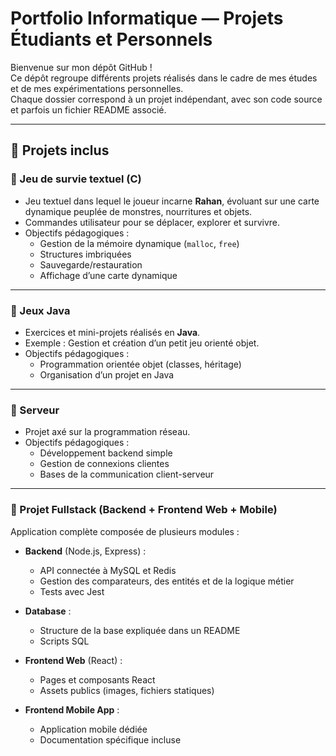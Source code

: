 # Portfolio Informatique — Projets Étudiants et Personnels

Bienvenue sur mon dépôt GitHub !   
Ce dépôt regroupe différents projets réalisés dans le cadre de mes études et de mes expérimentations personnelles.  
Chaque dossier correspond à un projet indépendant, avec son code source et parfois un fichier README associé.

---

## 📂 Projets inclus

### 🔹 Jeu de survie textuel (C)
- Jeu textuel dans lequel le joueur incarne **Rahan**, évoluant sur une carte dynamique peuplée de monstres, nourritures et objets.  
- Commandes utilisateur pour se déplacer, explorer et survivre.  
- Objectifs pédagogiques :
  - Gestion de la mémoire dynamique (`malloc`, `free`)  
  - Structures imbriquées  
  - Sauvegarde/restauration  
  - Affichage d’une carte dynamique  

---

### 🔹 Jeux Java
- Exercices et mini-projets réalisés en **Java**.  
- Exemple : Gestion et création d’un petit jeu orienté objet.  
- Objectifs pédagogiques :
  - Programmation orientée objet (classes, héritage)  
  - Organisation d’un projet en Java  

---

### 🔹 Serveur
- Projet axé sur la programmation réseau.  
- Objectifs pédagogiques :
  - Développement backend simple  
  - Gestion de connexions clientes  
  - Bases de la communication client-serveur  

---

### 🔹 Projet Fullstack (Backend + Frontend Web + Mobile)
Application complète composée de plusieurs modules :
- **Backend** (Node.js, Express) :
  - API connectée à MySQL et Redis  
  - Gestion des comparateurs, des entités et de la logique métier  
  - Tests avec Jest  

- **Database** :
  - Structure de la base expliquée dans un README  
  - Scripts SQL  

- **Frontend Web** (React) :
  - Pages et composants React  
  - Assets publics (images, fichiers statiques)  

- **Frontend Mobile App** :
  - Application mobile dédiée  
  - Documentation spécifique incluse  
